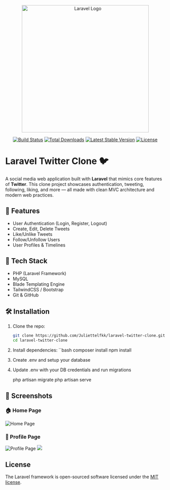 <p align="center"><a href="https://laravel.com" target="_blank"><img src="https://raw.githubusercontent.com/laravel/art/master/logo-lockup/5%20SVG/2%20CMYK/1%20Full%20Color/laravel-logolockup-cmyk-red.svg" width="400" alt="Laravel Logo"></a></p>

<p align="center">
<a href="https://github.com/laravel/framework/actions"><img src="https://github.com/laravel/framework/workflows/tests/badge.svg" alt="Build Status"></a>
<a href="https://packagist.org/packages/laravel/framework"><img src="https://img.shields.io/packagist/dt/laravel/framework" alt="Total Downloads"></a>
<a href="https://packagist.org/packages/laravel/framework"><img src="https://img.shields.io/packagist/v/laravel/framework" alt="Latest Stable Version"></a>
<a href="https://packagist.org/packages/laravel/framework"><img src="https://img.shields.io/packagist/l/laravel/framework" alt="License"></a>
</p>

# Laravel Twitter Clone 🐦


A social media web application built with **Laravel** that mimics core features of **Twitter**. This clone project showcases authentication, tweeting, following, liking, and more — all made with clean MVC architecture and modern web practices.


## 🔧 Features

- User Authentication (Login, Register, Logout)
- Create, Edit, Delete Tweets
- Like/Unlike Tweets
- Follow/Unfollow Users
- User Profiles & Timelines

## 🚀 Tech Stack

- PHP (Laravel Framework)
- MySQL
- Blade Templating Engine
- TailwindCSS / Bootstrap
- Git & GitHub

## 🛠️ Installation

1. Clone the repo:
   ```bash
   git clone https://github.com/Juliettelfkk/laravel-twitter-clone.git
   cd laravel-twitter-clone

2. Install dependencies:
 ``bash
   composer install
   npm install 

3. Create .env and setup your database
4. Update .env with your DB credentials and run migrations

    php artisan migrate
    php artisan serve





## 📸 Screenshots

### 🏠 Home Page
![Home Page](public/screenshots/image2.png)

### 👤 Profile Page
![Profile Page](public/screenshots/image3.png)
![](public/screenshots/image1.png)





## License

The Laravel framework is open-sourced software licensed under the [MIT license](https://opensource.org/licenses/MIT).
